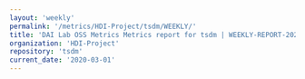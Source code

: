 ```yaml
---
layout: 'weekly'
permalink: '/metrics/HDI-Project/tsdm/WEEKLY/'
title: 'DAI Lab OSS Metrics Metrics report for tsdm | WEEKLY-REPORT-2020-03-01'
organization: 'HDI-Project'
repository: 'tsdm'
current_date: '2020-03-01'
---
```

